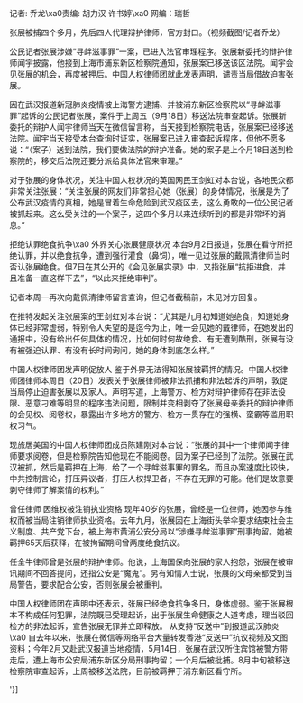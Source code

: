 记者: 乔龙\xa0责编: 胡力汉 许书婷\xa0 网编：瑞哲

张展被捕四个多月，先后四人代理辩护律师，官方封口。（视频截图/记者乔龙）

公民记者张展涉嫌“寻衅滋事罪”一案，已进入法官审理程序。张展新委托的辩护律师闻宇披露，他接到上海市浦东新区检察院通知，张展案已移送该区法院。闻宇会见张展的机会，再度被押后。中国人权律师团就此发表声明，谴责当局借故迫害张展。

因在武汉报道新冠肺炎疫情被上海警方逮捕、并被浦东新区检察院以“寻衅滋事罪”起诉的公民记者张展，案件于上周五（9月18日）移送法院审查起诉。张展新委托的辩护人闻宇律师当天在微信留言称，当天接到检察院电话，张展案已经移送法院。闻宇当天接受本台查询时证实，张展案已进入审查起诉程序，但他不愿多说：“（案子）送到法院，我们要做法院的辩护准备。她的案子是上个月18日送到检察院的，移交后法院还要分派给具体法官来审理。”

对于张展的身体状况，关注中国人权状况的英国网民王剑虹对本台说，各地民众都非常关注张展：“关注张展的网友们非常担心她（张展）的身体情况，张展是为了公布武汉疫情的真相，她是冒着生命危险到武汉疫区去，这么勇敢的一位公民记者被抓起来。这么受关注的一个案子，这四个多月以来连续听到的都是非常坏的消息。” 

拒绝认罪绝食抗争\xa0 外界关心张展健康状况 本台9月2日报道，张展在看守所拒绝认罪，并以绝食抗争，遭到强行灌食（鼻饲），唯一见过张展的戴佩清律师当时否认张展绝食。但7日在其公开的《会见张展实录》中，又指张展“抗拒进食，并且准备一直这样下去”，“以此来拒绝审判”。

记者本周一再次向戴佩清律师留言查询，但记者截稿前，未见对方回复。

在推特发起关注张展案的王剑虹对本台说：“尤其是九月初知道她绝食，知道她身体已经非常虚弱，特别令人失望的是迄今为止，唯一会见她的戴律师，在她发出的通报中，没有给出任何具体的情况，比如何时何故绝食、有无遭到酷刑，张展有没有被强迫认罪、有没有长时间询问，她的身体到底怎么样。” 

中国人权律师团发声明促放人 鉴于外界无法得知张展被羁押的情况。中国人权律师团律师本周日（20日）发表关于张展律师被非法抓捕和非法起诉的声明，敦促当局停止迫害张展以及家人。声明写道，上海警方、检方对辩护律师存在非法设限、恶意刁难等明显的程序违法问题，限制并变相剥夺了张展母亲委托的辩护律师的会见权、阅卷权，暴露出许多地方的警方、检方一贯存在的强横、蛮霸等滥用职权习气。

现旅居美国的中国人权律师团成员陈建刚对本台说：“张展的其中一个律师闻宇律师要求阅卷，但是检察院告知他现在不能阅卷。因为案子已经到了法院。张展在武汉被抓，然后是羁押在上海，给了一个寻衅滋事罪的罪名，而且办案速度比较快，中共控制言论，打压异议者，打压人权捍卫者，不存在无罪的可能。他们是故意要剥夺律师了解案情的权利。” 

曾任律师 因维权被注销执业资格 现年40岁的张展，曾经是一位律师，她因参与维权而被当局注销律师执业资格。去年九月，张展因在上海街头举伞要求结束社会主义制度、共产党下台，被上海市黄浦公安分局以“涉嫌寻衅滋事罪”刑事拘留。她被羁押65天后获释，在被拘留期间曾两度绝食抗议。

任全牛律师曾是张展的辩护律师。他说，上海国保向张展的家人抱怨，张展在被审讯期间不回答提问，还指公安是“魔鬼”。另有知情人士说，张展的父母亲都受到当局警告，要求配合公安，否则张展会被重判。

中国人权律师团在声明中还表示，张展已经绝食抗争多日，身体虚弱。鉴于张展根本不构成任何犯罪，法院既已受理起诉，出于张展生命健康之人道考虑，理当驳回检方的非法起诉，宣告张展无罪并立即释放。 从支持“反送中”到报道武汉肺炎\xa0 自去年以来，张展在微信等网络平台大量转发香港“反送中”抗议视频及文图资料；今年2月又赴武汉报道当地疫情，5月14日，张展在武汉所住宾馆被警方带走后，遭上海市公安局浦东新区分局刑事拘留；一个月后被批捕。8月中旬被移送检察院审查起诉，上周被移送法院，目前被羁押于浦东新区看守所。

'}]